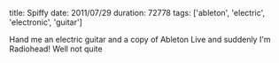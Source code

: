 title: Spiffy
date: 2011/07/29
duration: 72778
tags: ['ableton', 'electric', 'electronic', 'guitar']

Hand me an electric guitar and a copy of Ableton Live and suddenly I'm Radiohead! Well not quite
